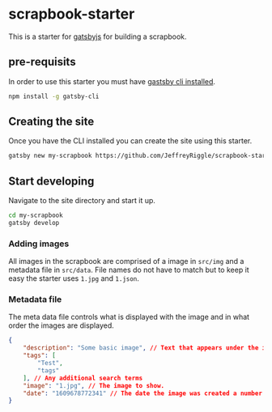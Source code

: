 # scrapbook-starter
This is a starter for [gatsbyjs](https://www.gatsbyjs.com/) for building a scrapbook.

## pre-requisits
In order to use this starter you must have [gastsby cli installed](https://www.gatsbyjs.com/docs/tutorial/part-zero/).

```sh
npm install -g gatsby-cli
```

## Creating the site
Once you have the CLI installed you can create the site using this starter.


```sh
gatsby new my-scrapbook https://github.com/JeffreyRiggle/scrapbook-starter
```

## Start developing
Navigate to the site directory and start it up.

```sh
cd my-scrapbook
gatsby develop
```

### Adding images
All images in the scrapbook are comprised of a image in `src/img` and a metadata file in `src/data`. File names do not have to match but to keep it easy the starter uses `1.jpg` and `1.json`.

### Metadata file
The meta data file controls what is displayed with the image and in what order the images are displayed.

```json
{
    "description": "Some basic image", // Text that appears under the image.
    "tags": [
        "Test",
        "tags"
    ], // Any additional search terms
    "image": "1.jpg", // The image to show.
    "date": "1609678772341" // The date the image was created a number see date (https://developer.mozilla.org/en-US/docs/Web/JavaScript/Reference/Global_Objects/Date/now)
}
```
